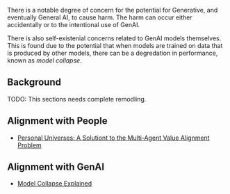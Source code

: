 There is a notable degree of concern for the potential for Generative, and eventually General AI, to cause harm. The harm can occur either accidentally or to the intentional use of GenAI. 

There is also self-existenial concerns related to GenAI models themselves. This is found due to the potential that when models are trained on data that is produced by other models, there can be a degredation in performance, known as _model collapse_. 

## Background

TODO: This sections needs complete remodling. 

## Alignment with People

- [Personal Universes: A Solutiont to the Multi-Agent Value Alignment Problem](https://arxiv.org/pdf/1901.01851.pdf)

## Alignment with GenAI

- [Model Collapse Explained](https://www.techtarget.com/whatis/feature/Model-collapse-explained-How-synthetic-training-data-breaks-AI?Offer=abt_pubpro_AI-Insider)

